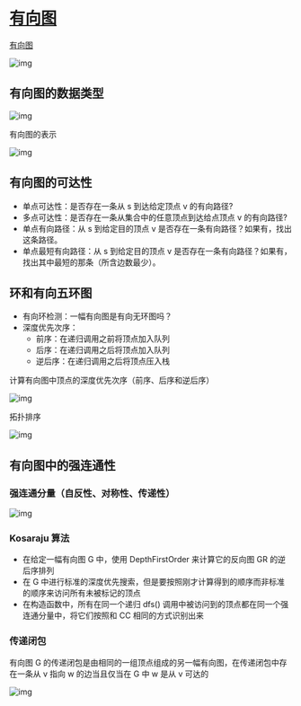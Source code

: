 # [有向图]((https://visualgo.net/en/graphds))

[有向图](https://visualgo.net/en/graphds)

![img](https://algs4.cs.princeton.edu/42digraph/images/digraph-anatomy.png)

## 有向图的数据类型

![img](https://algs4.cs.princeton.edu/42digraph/images/digraph-api.png)

有向图的表示

![img](https://algs4.cs.princeton.edu/42digraph/images/adjacency-lists.png)

## 有向图的可达性

* 单点可达性：是否存在一条从 s 到达给定顶点 v 的有向路径?
* 多点可达性：是否存在一条从集合中的任意顶点到达给点顶点 v 的有向路径?
* 单点有向路径：从 s 到给定目的顶点 v 是否存在一条有向路径？如果有，找出这条路径。
* 单点最短有向路径：从 s 到给定目的顶点 v 是否存在一条有向路径？如果有，找出其中最短的那条（所含边数最少）。

## 环和有向五环图

* 有向环检测：一幅有向图是有向无环图吗？
* 深度优先次序：
    * 前序：在递归调用之前将顶点加入队列
    * 后序：在递归调用之后将顶点加入队列
    * 逆后序：在递归调用之后将顶点压入栈

计算有向图中顶点的深度优先次序（前序、后序和逆后序）

![img](https://algs4.cs.princeton.edu/42digraph/images/depth-first-orders.png)

拓扑排序

![img](https://algs4.cs.princeton.edu/42digraph/images/topological-sort.png)

## 有向图中的强连通性

### 强连通分量（自反性、对称性、传递性）

![img](https://algs4.cs.princeton.edu/42digraph/images/scc-api.png)

### Kosaraju 算法

* 在给定一幅有向图 G 中，使用 DepthFirstOrder 来计算它的反向图 GR 的逆后序排列
* 在 G 中进行标准的深度优先搜索，但是要按照刚才计算得到的顺序而非标准的顺序来访问所有未被标记的顶点
* 在构造函数中，所有在同一个递归 dfs() 调用中被访问到的顶点都在同一个强连通分量中，将它们按照和 CC 相同的方式识别出来

### 传递闭包

有向图 G 的传递闭包是由相同的一组顶点组成的另一幅有向图，在传递闭包中存在一条从 v 指向 w 的边当且仅当在 G 中 w 是从 v 可达的

![img](https://algs4.cs.princeton.edu/42digraph/images/scc-api.png)
